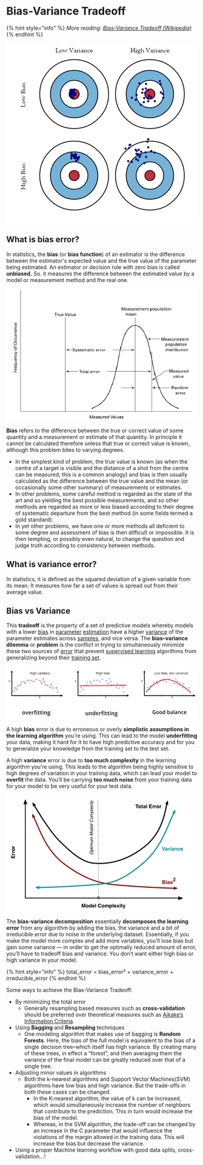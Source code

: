 # Bias-Variance Tradeoff

{% hint style="info" %}
_More reading:_ [_Bias-Variance Tradeoff \(Wikipedia\)_](https://en.wikipedia.org/wiki/Bias-variance_tradeoff)
{% endhint %}

![](../../.gitbook/assets/image%20%2863%29.png)

## What is bias error?

In statistics, the **bias** \(or **bias function**\) of an estimator is the difference between the estimator's expected value and the true value of the parameter being estimated. An estimator or decision rule with zero bias is called **unbiased.** So. it measures the difference between the estimated value by a model or measurement method and the real one.

![The bias is expressed as the systematic error](../../.gitbook/assets/illustration-of-precision-error-and-bias-error-reprinted-with-minor-changes-from-asme.png)

**Bias** refers to the difference between the true or correct value of some quantity and a measurement or estimate of that quantity. In principle it cannot be calculated therefore unless that true or correct value is known, although this problem bites to varying degrees.

* In the simplest kind of problem, the true value is known \(as when the centre of a target is visible and the distance of a shot from the centre can be measured; this is a common analogy\) and bias is then usually calculated as the difference between the true value and the mean \(or occasionally some other summary\) of measurements or estimates.
* In other problems, some careful method is regarded as the state of the art and so yielding the best possible measurements, and so other methods are regarded as more or less biased according to their degree of systematic departure from the best method \(in some fields termed a gold standard\).
* In yet other problems, we have one or more methods all deficient to some degree and assessment of bias is then difficult or impossible. It is then tempting, or possibly even natural, to change the question and judge truth according to consistency between methods.

## What is variance error?

In statistics, it is defined as the squared deviation of a given variable from its mean. It measures how far a set of values is spread out from their average value.

## Bias vs Variance

This **tradeoff** is the property of a set of predictive models whereby models with a lower [bias](https://en.wikipedia.org/wiki/Bias_of_an_estimator) in [parameter](https://en.wikipedia.org/wiki/Statistical_parameter) [estimation](https://en.wikipedia.org/wiki/Estimation_theory) have a higher [variance](https://en.wikipedia.org/wiki/Variance) of the parameter estimates across [samples](https://en.wikipedia.org/wiki/Sample_%28statistics%29), and vice versa. The **bias–variance dilemma** or **problem** is the conflict in trying to simultaneously minimize these two sources of [error](https://en.wikipedia.org/wiki/Errors_and_residuals_in_statistics) that prevent [supervised learning](https://en.wikipedia.org/wiki/Supervised_learning) algorithms from generalizing beyond their [training set](https://en.wikipedia.org/wiki/Training_set).

![Relation with overfit and underfit](../../.gitbook/assets/bias_var.png)

A high **bias** error is due to erroneous or overly **simplistic assumptions in the learning algorithm** you’re using. This can lead to the model **underfitting** your data, making it hard for it to have high predictive accuracy and for you to generalize your knowledge from the training set to the test set.

A high **variance** error is due to **too much complexity** in the learning algorithm you’re using. This leads to the algorithm being highly sensitive to high degrees of variation in your training data, which can lead your model to **overfit** the data. You’ll be carrying **too much noise** from your training data for your model to be very useful for your test data.

![](../../.gitbook/assets/image%20%2816%29.png)

The **bias-variance decomposition** essentially **decomposes the learning error** from any algorithm by adding the bias, the variance and a bit of irreducible error due to noise in the underlying dataset. Essentially, if you make the model more complex and add more variables, you’ll lose bias but gain some variance — in order to get the optimally reduced amount of error, you’ll have to tradeoff bias and variance. You don’t want either high bias or high variance in your model.

{% hint style="info" %}
total\_error = bias\_error² + variance\_error + irreducible\_error
{% endhint %}

Some ways to achieve the Bias-Variance Tradeoff:

* By minimizing the total error
  * Generally resampling based measures such as **cross-validation** should be preferred over theoretical measures such as [Aikake’s Information Criteria](http://www.statisticshowto.com/akaikes-information-criterion/).
* Using **Bagging** and **Resampling** techniques
  * One modeling algorithm that makes use of bagging is **Random Forests**. Here, the bias of the full model is equivalent to the bias of a single decision tree–which itself has high variance. By creating many of these trees, in effect a “forest”, and then averaging them the variance of the final model can be greatly reduced over that of a single tree.
* Adjusting minor values in algorithms
  * Both the k-nearest algorithms and Support Vector Machines\(SVM\) algorithms have low bias and high variance. But the trade-offs in both these cases can be changed. 
    * In the K-nearest algorithm, the value of k can be increased, which would simultaneously increase the number of neighbors that contribute to the prediction. This in turn would increase the bias of the model. 
    * Whereas, in the SVM algorithm, the trade-off can be changed by an increase in the C parameter that would influence the violations of the margin allowed in the training data. This will increase the bias but decrease the variance.
* Using a proper Machine learning workflow with good data splits, cross-validation...!


